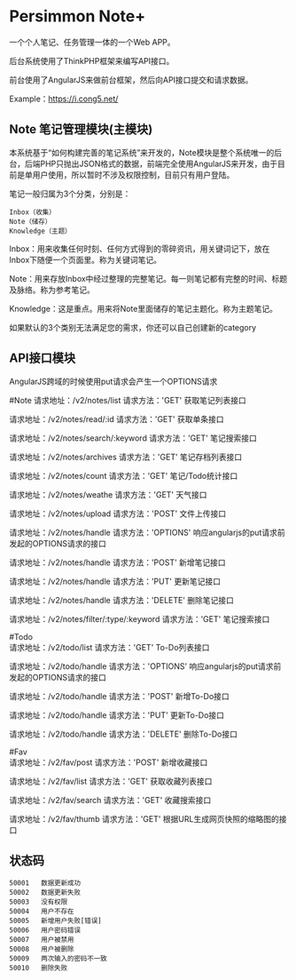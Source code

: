 # Persimmon Note+

一个个人笔记、任务管理一体的一个Web APP。

后台系统使用了ThinkPHP框架来编写API接口。

前台使用了AngularJS来做前台框架，然后向API接口提交和请求数据。

Example：https://i.cong5.net/

## Note 笔记管理模块(主模块)

本系统基于“如何构建完善的笔记系统”来开发的，Note模块是整个系统唯一的后台，后端PHP只抛出JSON格式的数据，前端完全使用AngularJS来开发，由于目前是单用户使用，所以暂时不涉及权限控制，目前只有用户登陆。

笔记一般归属为3个分类，分别是：

	Inbox（收集）
	Note（储存）
	Knowledge（主题）
	
Inbox：用来收集任何时刻、任何方式得到的零碎资讯，用关键词记下，放在Inbox下随便一个页面里。称为关键词笔记。

Note：用来存放Inbox中经过整理的完整笔记。每一则笔记都有完整的时间、标题及脉络。称为参考笔记。

Knowledge：这是重点。用来将Note里面储存的笔记主题化。称为主题笔记。

如果默认的3个类别无法满足您的需求，你还可以自己创建新的category

## API接口模块


AngularJS跨域的时候使用put请求会产生一个OPTIONS请求

#Note
请求地址：/v2/notes/list                     请求方法：'GET'         获取笔记列表接口

请求地址：/v2/notes/read/:id                 请求方法：'GET'         获取单条接口

请求地址：/v2/notes/search/:keyword          请求方法：'GET'         笔记搜索接口

请求地址：/v2/notes/archives                 请求方法：'GET'         笔记存档列表接口

请求地址：/v2/notes/count                    请求方法：'GET'         笔记/Todo统计接口

请求地址：/v2/notes/weathe                   请求方法：'GET'         天气接口

请求地址：/v2/notes/upload                   请求方法：'POST'        文件上传接口

请求地址：/v2/notes/handle                   请求方法：'OPTIONS'     响应angularjs的put请求前发起的OPTIONS请求的接口

请求地址：/v2/notes/handle                   请求方法：'POST'        新增笔记接口

请求地址：/v2/notes/handle                   请求方法：'PUT'         更新笔记接口

请求地址：/v2/notes/handle                   请求方法：'DELETE'      删除笔记接口

请求地址：/v2/notes/filter/:type/:keyword    请求方法：'GET'         笔记搜索接口

#Todo           
请求地址：/v2/todo/list                      请求方法：'GET'         To-Do列表接口

请求地址：/v2/todo/handle                    请求方法：'OPTIONS'     响应angularjs的put请求前发起的OPTIONS请求的接口

请求地址：/v2/todo/handle                    请求方法：'POST'        新增To-Do接口

请求地址：/v2/todo/handle                    请求方法：'PUT'         更新To-Do接口

请求地址：/v2/todo/handle                    请求方法：'DELETE'      删除To-Do接口

#Fav            
请求地址：/v2/fav/post                       请求方法：'POST'        新增收藏接口

请求地址：/v2/fav/list                       请求方法：'GET'         获取收藏列表接口

请求地址：/v2/fav/search                     请求方法：'GET'         收藏搜索接口

请求地址：/v2/fav/thumb                      请求方法：'GET'         根据URL生成网页快照的缩略图的接口



## 状态码

    50001   数据更新成功
    50002   数据更新失败
    50003   没有权限
    50004   用户不存在
    50005   新增用户失败[错误]
    50006   用户密码错误
    50007   用户被禁用
    50008   用户被删除
    50009   两次输入的密码不一致
    50010   删除失败

